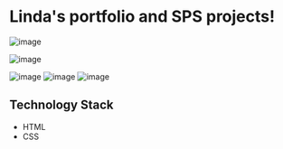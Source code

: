 # Linda's portfolio and SPS projects!

![image](https://github.com/LindaNayeli104/SPS-MyPortfolio/assets/42613217/1812d4b3-c29a-4ffa-b3cb-1fc90fa9d52e)


![image](https://github.com/LindaNayeli104/SPS-MyPortfolio/assets/42613217/7779f8f2-d442-4c4d-9b3b-e7fc6be9cae8)

![image](https://github.com/LindaNayeli104/SPS-MyPortfolio/assets/42613217/20e7ca4f-02ae-49a5-92ed-5a63a784b92f)
![image](https://github.com/LindaNayeli104/SPS-MyPortfolio/assets/42613217/7ce64b58-d1a1-444f-b02a-11e8c0b89cc4)
![image](https://github.com/LindaNayeli104/SPS-MyPortfolio/assets/42613217/8f9b59a0-52af-401a-a4f7-c1a36278ff06)

## Technology Stack

 * HTML
 * CSS

